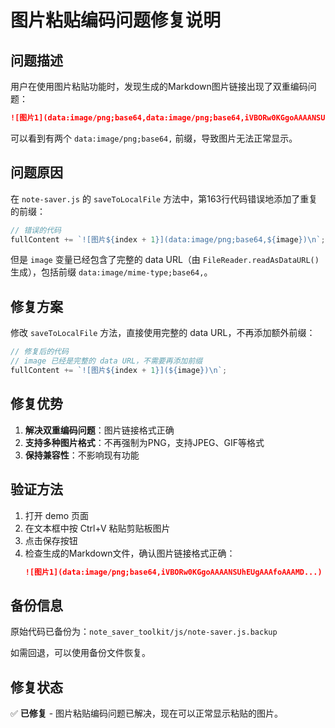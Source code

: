 # 图片粘贴编码问题修复说明

## 问题描述

用户在使用图片粘贴功能时，发现生成的Markdown图片链接出现了双重编码问题：

```markdown
![图片1](data:image/png;base64,data:image/png;base64,iVBORw0KGgoAAAANSUhEUgAAAfoAAAMD...)
```

可以看到有两个 `data:image/png;base64,` 前缀，导致图片无法正常显示。

## 问题原因

在 `note-saver.js` 的 `saveToLocalFile` 方法中，第163行代码错误地添加了重复的前缀：

```javascript
// 错误的代码
fullContent += `![图片${index + 1}](data:image/png;base64,${image})\n`;
```

但是 `image` 变量已经包含了完整的 data URL（由 `FileReader.readAsDataURL()` 生成），包括前缀 `data:image/mime-type;base64,`。

## 修复方案

修改 `saveToLocalFile` 方法，直接使用完整的 data URL，不再添加额外前缀：

```javascript
// 修复后的代码
// image 已经是完整的 data URL，不需要再添加前缀
fullContent += `![图片${index + 1}](${image})\n`;
```

## 修复优势

1. **解决双重编码问题**：图片链接格式正确
2. **支持多种图片格式**：不再强制为PNG，支持JPEG、GIF等格式
3. **保持兼容性**：不影响现有功能

## 验证方法

1. 打开 demo 页面
2. 在文本框中按 Ctrl+V 粘贴剪贴板图片
3. 点击保存按钮
4. 检查生成的Markdown文件，确认图片链接格式正确：
   ```markdown
   ![图片1](data:image/png;base64,iVBORw0KGgoAAAANSUhEUgAAAfoAAAMD...)
   ```

## 备份信息

原始代码已备份为：`note_saver_toolkit/js/note-saver.js.backup`

如需回退，可以使用备份文件恢复。

## 修复状态

✅ **已修复** - 图片粘贴编码问题已解决，现在可以正常显示粘贴的图片。 